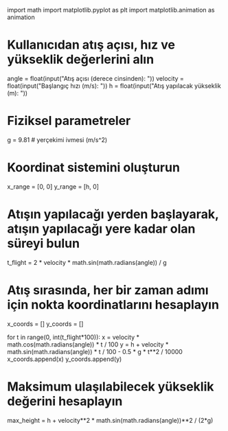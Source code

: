 import math
import matplotlib.pyplot as plt
import matplotlib.animation as animation

# Kullanıcıdan atış açısı, hız ve yükseklik değerlerini alın
angle = float(input("Atış açısı (derece cinsinden): "))
velocity = float(input("Başlangıç hızı (m/s): "))
h = float(input("Atış yapılacak yükseklik (m): "))

# Fiziksel parametreler
g = 9.81 # yerçekimi ivmesi (m/s^2)

# Koordinat sistemini oluşturun
x_range = [0, 0]
y_range = [h, 0]

# Atışın yapılacağı yerden başlayarak, atışın yapılacağı yere kadar olan süreyi bulun
t_flight = 2 * velocity * math.sin(math.radians(angle)) / g

# Atış sırasında, her bir zaman adımı için nokta koordinatlarını hesaplayın
x_coords = []
y_coords = []

for t in range(0, int(t_flight*100)):
    x = velocity * math.cos(math.radians(angle)) * t / 100
    y = h + velocity * math.sin(math.radians(angle)) * t / 100 - 0.5 * g * t**2 / 10000
    x_coords.append(x)
    y_coords.append(y)

# Maksimum ulaşılabilecek yükseklik değerini hesaplayın
max_height = h + velocity**2 * math.sin(math.radians(angle))**2 / (2*g)